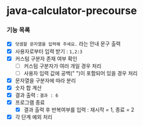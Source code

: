 # java-calculator-precourse

### 기능 목록

- [X] `덧셈할 문자열을 입력해 주세요.` 라는 안내 문구 출력
- [X] 사용자로부터 입력 받기 : `1,2:3`
- [X] 커스텀 구분자 존재 여부 확인
    - [ ] 커스텀 구분자가 여러 개일 경우 처리
    - [ ] 사용자 입력 값에 공백(" ")이 포함되어 있을 경우 처리
- [X] 문자열을 구분자에 따라 분리
- [X] 숫자 합 계산
- [X] 결과 출력 : `결과 : 6`
- [X] 프로그램 종료
    - [X] 결과 출력 후 반복여부를 입력 : 재시작 = 1, 종료 = 2
- [X] 각 단계 예외 처리